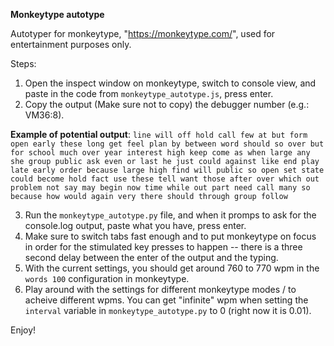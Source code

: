**Monkeytype autotype**

Autotyper for monkeytype, "https://monkeytype.com/", used for entertainment purposes only.

Steps:

1. Open the inspect window on monkeytype, switch to console view, and paste in the code from `monkeytype_autotype.js`, press enter.
2. Copy the output (Make sure not to copy) the debugger number (e.g.: VM36:8).

**Example of potential output**:
`line will off hold call few at but form open early these long get feel plan by between word should so over but for school much over year interest high keep come as when large any she group public ask even or last he just could against like end play late early order because large high find will public so open set state could become hold fact use these tell want those after over which out problem not say may begin now time while out part need call many so because how would again very there should through group follow `

3. Run the `monkeytype_autotype.py` file, and when it promps to ask for the console.log output, paste what you have, press enter.
4. Make sure to switch tabs fast enough and to put monkeytype on focus in order for the stimulated key presses to happen -- there is a three second delay between the enter of the output and the typing.
5. With the current settings, you should get around 760 to 770 wpm in the `words 100` configuration in monkeytype.
6. Play around with the settings for different monkeytype modes / to acheive different wpms. You can get "infinite" wpm when setting the `interval` variable in `monkeytype_autotype.py` to 0 (right now it is 0.01).

Enjoy!
